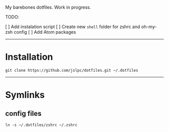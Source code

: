 My barebones dotfiles. Work in progress.

TODO:

[ ] Add instalation script
[ ] Create new `shell` folder for zshrc and oh-my-zsh config
[ ] Add Atom packages

---
# Installation

    git clone https://github.com/jslpc/dotfiles.git ~/.dotfiles

---

# Symlinks

## config files
    ln -s ~/.dotfiles/zshrc ~/.zshrc
